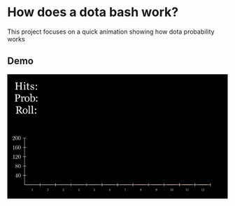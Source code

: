 
# How does a dota bash work?

This project focuses on a quick animation showing how dota probability works

## Demo

![Alt Text](https://github.com/chuluu/dota_bash_manim/blob/master/media/github_demo.gif)